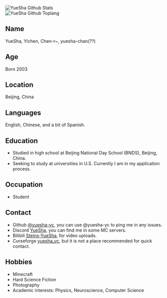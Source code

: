 <img align="center" alt="YueSha Github Stats" src="https://github-readme-stats.vercel.app/api?username=yuesha-yc&&bg_color=30,e96443,904e95&title_color=fff&text_color=fff"/><br>
<img align="center" alt="YueSha Github Toplang" src="https://github-readme-stats.vercel.app/api/top-langs/?username=yuesha-yc&layout=compact&&bg_color=30,e96443,904e95&title_color=fff&text_color=fff&hide=php,shell,powershell,css"/><br>

## Name
YueSha, Yichen, Chen-r~, yuesha-chan(??)

## Age
Born 2003

## Location
Beijing, China

## Languages
English, Chinese, and a bit of Spanish.

## Education
- Studied in high school at Beijing National Day School (BNDS), Beijing, China.
- Seeking to study at universities in U.S. Currently I am in my application process. 

## Occupation
- Student

## Contact
- Github
[@yuesha-yc](https://github.com/yuesha-yc/), you can use @yuesha-yc to ping me in any issues. 
- Discord
[YueSha](https://discord.gg/BWn6E94), you can find me in some MC servers. 
- Bilibili
[Steins-YueSha](https://space.bilibili.com/128661221), for video uploads. 
- Curseforge
[yuesha_yc](https://www.curseforge.com/members/yuesha_yc/projects), but it is not a place recommended for quick contact.

## Hobbies
- Minecraft
- Hard Science Fiction
- Photography
- Academic interests: Physics, Neuroscience, Computer Science
